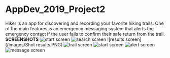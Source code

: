 # AppDev_2019_Project2
Hiker is an app for discovering and recording your favorite hiking trails. One of the main features is an emergency messaging system that alerts the emergency contact if the user fails to confirm their safe return from the trail. 
**SCREENSHOTS**
![start screen](/images/ShotStart.PNG) ![search screen](/images/ShotSearch.PNG) ![results screen](/images/Shot results.PNG) ![trail screen](/images/ShotTrail.PNG) ![start screen](/images/ShotTrip.PNG) ![alert screen](/images/ShotAlert.PNG) ![message screen](/images/ShotMessage.PNG)
